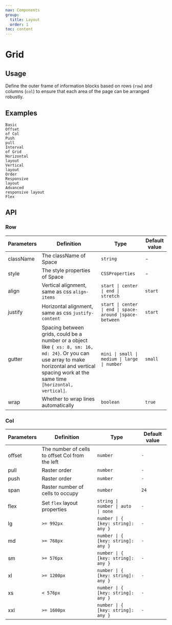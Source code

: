 ```yaml
---
nav: Components
group:
  title: Layout
  order: 1
toc: content
---
```


# Grid

## Usage

Define the outer frame of information blocks based on rows (`row`) and columns (`col`) to ensure that each area of ​​the page can be arranged robustly.

## Examples

<code src="../../packages/ui/examples/grid/basic.tsx" description="From stacking to horizontal arrangement. A basic grid system can be created using a single set of `Row` and `Col` grid components, where all columns (`Col`) must be placed within Row.">Basic</code>  
<code src="../../packages/ui/examples/grid/offset.tsx" description="Specify `offset` to justify the padding of Col.">Offset of Col</code>  
<code src="../../packages/ui/examples/grid/push_pull.tsx" description="Specify `push` or `pull` to sort the grid.">Push pull</code>  
<code src="../../packages/ui/examples/grid/gutter.tsx" description="By specifying `gutter` on `Row`, the area interval of the grid can be changed.">Interval of Grid</code>  
<code src="../../packages/ui/examples/grid/justify.tsx" description="Use `justify` to customize horizontal layout.">Horizontal layout</code>  
<code src="../../packages/ui/examples/grid/align.tsx" description="Use `align` to customize vertical layout.">Vertical layout</code>  
<code src="../../packages/ui/examples/grid/order.tsx" description="Sort items by `order`.">Order</code>  
<code src="../../packages/ui/examples/grid/responsive.tsx" description="Six preset sizes are available: `xs`, `sm`, `md`, `lg`, `xl`, `xxl`.">Responsive layout</code>  
<code src="../../packages/ui/examples/grid/responsive-more.tsx" description="`The `span`, `offset`, `order`, `pull`, `push` properties can be used in `xs`, `sm`, `md`, `lg`, `xl`, `xxl` objects.For example, xs={8} is equivalent to xs={{ span: 8 }}.">Advanced responsive layout</code>  
<code src="../../packages/ui/examples/grid/flex.tsx" description="By setting the `flex` property of the `Col` component, you can configure the flex layout arbitrarily.">Flex</code>

## API

### Row

| **Parameters** | **Definition** | **Type** | **Default value** |
| --- | --- | --- | --- |
| className | The className of Space | `string` | - |
| style | The style properties of Space | `CSSProperties` | - |
| align | Vertical alignment, same as css `align-items` | `start \| center \| end \| stretch` | `start` |
| justify | Horizontal alignment, same as css `justify-content` | `start \| center \| end \| space-around \|space-between` | `start` |
| gutter | Spacing between grids, could be a number or a object like `{ xs: 8, sm: 16, md: 24}`. Or you can use array to make horizontal and vertical spacing work at the same time `[horizontal, vertical]`. | `mini \| small \| medium \| large \| number` | `small` |
| wrap | Whether to wrap lines automatically | `boolean` | `true` |

### Col

| **Parameters** | **Definition** | **Type** | **Default value** |
| --- | --- | --- | --- |
| offset | The number of cells to offset Col from the left | `number` | `-` |
| pull | Raster order | `number` | `-` |
| push | Raster order | `number` | `-` |
| span | Raster number of cells to occupy | `number` | `24` |
| flex | Set `flex` layout properties | `string \| number \| auto \| none` | `-` |
| lg | `>= 992px` | `number \| { [key: string]: any }` | `-` |
| md | `>= 768px` | `number \| { [key: string]: any }` | `-` |
| sm | `>= 576px` | `number \| { [key: string]: any }` | `-` |
| xl | `>= 1200px` | `number \| { [key: string]: any }` | `-` |
| xs | `< 576px` | `number \| { [key: string]: any }` | `-` |
| xxl | `>= 1600px` | `number \| { [key: string]: any }` | `-` |
